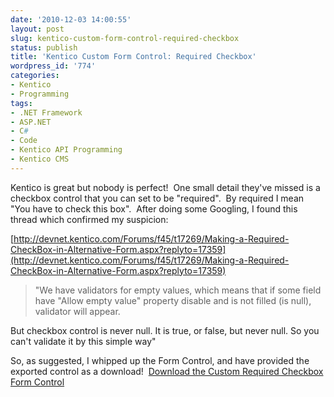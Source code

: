 ```yaml
---
date: '2010-12-03 14:00:55'
layout: post
slug: kentico-custom-form-control-required-checkbox
status: publish
title: 'Kentico Custom Form Control: Required Checkbox'
wordpress_id: '774'
categories:
- Kentico
- Programming
tags:
- .NET Framework
- ASP.NET
- C#
- Code
- Kentico API Programming
- Kentico CMS
---
```


Kentico is great but nobody is perfect!  One small detail they've missed is a checkbox control that you can set to be "required".  By required I mean "You have to check this box".  After doing some Googling, I found this thread which confirmed my suspicion:

[http://devnet.kentico.com/Forums/f45/t17269/Making-a-Required-CheckBox-in-Alternative-Form.aspx?replyto=17359](http://devnet.kentico.com/Forums/f45/t17269/Making-a-Required-CheckBox-in-Alternative-Form.aspx?replyto=17359)


> "We have validators for empty values, which means that if some field have "Allow empty value" property disable and is not filled (is null), validator will appear.

But checkbox control is never null. It is true, or false, but never null. So you can't validate it by this simple way"


So, as suggested, I whipped up the Form Control, and have provided the exported control as a download!  [Download the Custom Required Checkbox Form Control](http://www.johnnycode.com/blog/wp-content/uploads/2010/12/cms_formusercontrol_RequiredCheckbox.zip)
